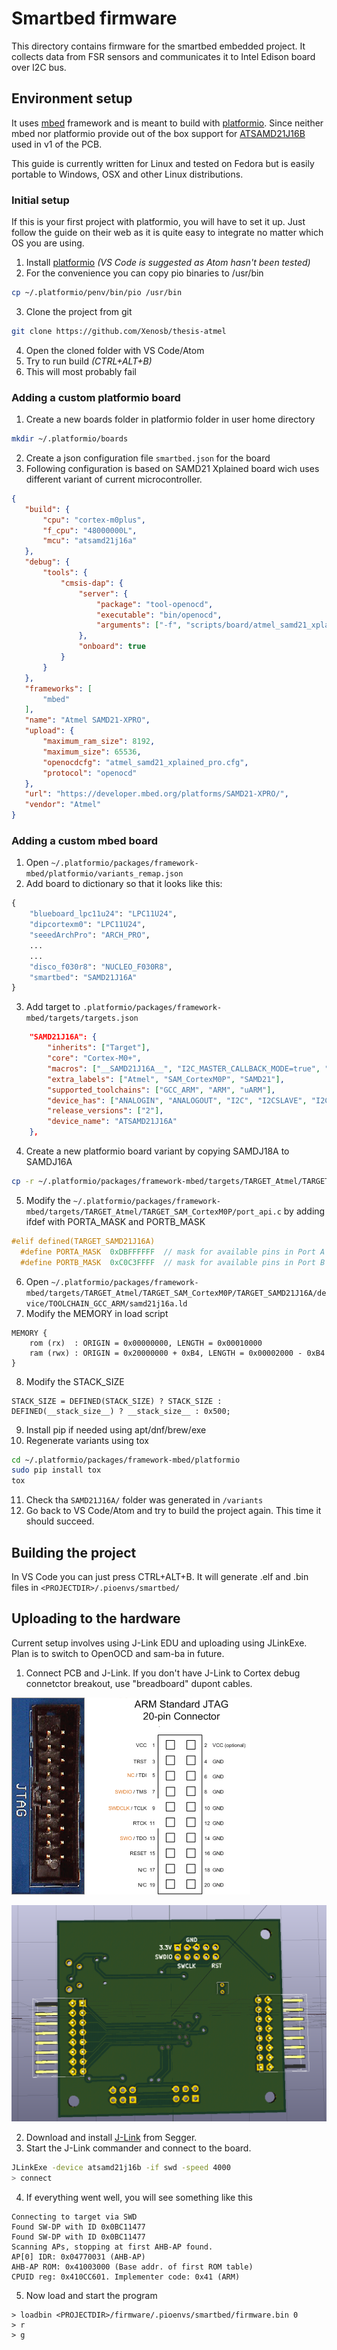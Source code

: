 # Smartbed firmware

This directory contains firmware for the smartbed embedded project. It collects data from FSR sensors and communicates it to Intel Edison board over I2C bus.

## Environment setup

It uses [mbed](https://www.mbed.com/en/) framework and is meant to build with [platformio](http://platformio.org/). Since neither mbed nor platformio provide out of the box support for [ATSAMD21J16B](http://www.microchip.com/wwwproducts/en/ATSAMD21J16) used in v1 of the PCB.

This guide is currently written for Linux and tested on Fedora but is easily portable to Windows, OSX and other Linux distributions.

### Initial setup

If this is your first project with platformio, you will have to set it up. Just follow the guide on their web as it is quite easy to integrate no matter which OS you are using. 

1. Install [platformio](http://platformio.org/platformio-ide) _(VS Code is suggested as Atom hasn't been tested)_
2. For the convenience you can copy pio binaries to /usr/bin

```sh
cp ~/.platformio/penv/bin/pio /usr/bin
```

3. Clone the project from git

```sh
git clone https://github.com/Xenosb/thesis-atmel
```

4. Open the cloned folder with VS Code/Atom
5. Try to run build _(CTRL+ALT+B)_
6. This will most probably fail

### Adding a custom platformio board

1. Create a new boards folder in platformio folder in user home directory

```sh
mkdir ~/.platformio/boards
```

 2. Create a json configuration file ```smartbed.json``` for the board
 3. Following configuration is based on SAMD21 Xplained board wich uses different variant of current microcontroller.

 ```JSON
 {
    "build": {
        "cpu": "cortex-m0plus",
        "f_cpu": "48000000L",
        "mcu": "atsamd21j16a"
    },
    "debug": {
        "tools": {
            "cmsis-dap": {
                "server": {
                    "package": "tool-openocd",
                    "executable": "bin/openocd",
                    "arguments": ["-f", "scripts/board/atmel_samd21_xplained_pro.cfg"]
                },
                "onboard": true
            }
        }
    },
    "frameworks": [
        "mbed"
    ],
    "name": "Atmel SAMD21-XPRO",
    "upload": {
        "maximum_ram_size": 8192,
        "maximum_size": 65536,
        "openocdcfg": "atmel_samd21_xplained_pro.cfg",
        "protocol": "openocd"
    },
    "url": "https://developer.mbed.org/platforms/SAMD21-XPRO/",
    "vendor": "Atmel"
}
```
### Adding a custom mbed board

1. Open ```~/.platformio/packages/framework-mbed/platformio/variants_remap.json```
2. Add board to dictionary so that it looks like this:
```python
{
    "blueboard_lpc11u24": "LPC11U24",
    "dipcortexm0": "LPC11U24",
    "seeedArchPro": "ARCH_PRO",
    ...
    ...
    "disco_f030r8": "NUCLEO_F030R8",
    "smartbed": "SAMD21J16A"
}
```
3. Add target to ```.platformio/packages/framework-mbed/targets/targets.json```
```json
    "SAMD21J16A": {
        "inherits": ["Target"],
        "core": "Cortex-M0+",
        "macros": ["__SAMD21J16A__", "I2C_MASTER_CALLBACK_MODE=true", "EXTINT_CALLBACK_MODE=true", "USART_CALLBACK_MODE=true", "TC_ASYNC=true"],
        "extra_labels": ["Atmel", "SAM_CortexM0P", "SAMD21"],
        "supported_toolchains": ["GCC_ARM", "ARM", "uARM"],
        "device_has": ["ANALOGIN", "ANALOGOUT", "I2C", "I2CSLAVE", "I2C_ASYNCH", "INTERRUPTIN", "PORTIN", "PORTINOUT", "PORTOUT", "PWMOUT", "RTC", "SERIAL", "SERIAL_ASYNCH", "SERIAL_FC", "SLEEP", "SPI", "SPISLAVE", "SPI_ASYNCH"],
        "release_versions": ["2"],
        "device_name": "ATSAMD21J16A"
    },
```

4. Create a new platformio board variant by copying SAMDJ18A to SAMDJ16A
```sh
cp -r ~/.platformio/packages/framework-mbed/targets/TARGET_Atmel/TARGET_SAM_CortexM0P/TARGET_SAMD21J18A ~/.platformio/packages/framework-mbed/targets/TARGET_Atmel/TARGET_SAM_CortexM0P/TARGET_SAMD21J16A
```
5. Modify the ```~/.platformio/packages/framework-mbed/targets/TARGET_Atmel/TARGET_SAM_CortexM0P/port_api.c``` by adding ifdef with PORTA_MASK and PORTB_MASK
```c
#elif defined(TARGET_SAMD21J16A)
  #define PORTA_MASK  0xDBFFFFFF  // mask for available pins in Port A
  #define PORTB_MASK  0xC0C3FFFF  // mask for available pins in Port B
```
6. Open ```~/.platformio/packages/framework-mbed/targets/TARGET_Atmel/TARGET_SAM_CortexM0P/TARGET_SAMD21J16A/device/TOOLCHAIN_GCC_ARM/samd21j16a.ld```
7. Modify the MEMORY in load script
```
MEMORY {
    rom (rx)  : ORIGIN = 0x00000000, LENGTH = 0x00010000
    ram (rwx) : ORIGIN = 0x20000000 + 0xB4, LENGTH = 0x00002000 - 0xB4
}
```
8. Modify the STACK_SIZE
```
STACK_SIZE = DEFINED(STACK_SIZE) ? STACK_SIZE : DEFINED(__stack_size__) ? __stack_size__ : 0x500;
```
9. Install pip if needed using apt/dnf/brew/exe
10. Regenerate variants using tox
```sh
cd ~/.platformio/packages/framework-mbed/platformio
sudo pip install tox
tox
```
11. Check tha ```SAMD21J16A/``` folder was generated in ```/variants```
12. Go back to VS Code/Atom and try to build the project again. This time it should succeed.

## Building the project

In VS Code you can just press CTRL+ALT+B. It will generate .elf and .bin files in ```<PROJECTDIR>/.pioenvs/smartbed/```

## Uploading to the hardware

Current setup involves using J-Link EDU and uploading using JLinkExe. Plan is to switch to OpenOCD and sam-ba in future.

1. Connect PCB and J-Link. If you don't have J-Link to Cortex debug connetctor breakout, use "breadboard" dupont cables.

![J-Link pinout](https://raw.githubusercontent.com/Xenosb/thesis-atmel/master/firmware/images/conjtag.png "J-Link pinout")

![Pinout on the PCB](https://raw.githubusercontent.com/Xenosb/thesis-atmel/master/firmware/images/conpcb.png "Pinout on the PCB")

2. Download and install [J-Link](https://www.segger.com/downloads/jlink) from Segger.
3. Start the J-Link commander and connect to the board.
```sh
JLinkExe -device atsamd21j16b -if swd -speed 4000
> connect
```
4. If everything went well, you will see something like this
```
Connecting to target via SWD
Found SW-DP with ID 0x0BC11477
Found SW-DP with ID 0x0BC11477
Scanning APs, stopping at first AHB-AP found.
AP[0] IDR: 0x04770031 (AHB-AP)
AHB-AP ROM: 0x41003000 (Base addr. of first ROM table)
CPUID reg: 0x410CC601. Implementer code: 0x41 (ARM)
```
5. Now load and start the program
```
> loadbin <PROJECTDIR>/firmware/.pioenvs/smartbed/firmware.bin 0
> r
> g
```
